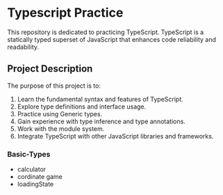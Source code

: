 # Typescript Practice

This repository is dedicated to practicing TypeScript. TypeScript is a statically typed superset of JavaScript that enhances code reliability and readability.

## Project Description

The purpose of this project is to:

1. Learn the fundamental syntax and features of TypeScript.
2. Explore type definitions and interface usage.
3. Practice using Generic types.
4. Gain experience with type inference and type annotations.
5. Work with the module system.
6. Integrate TypeScript with other JavaScript libraries and frameworks.

### Basic-Types

- calculator
- cordinate game
- loadingState
